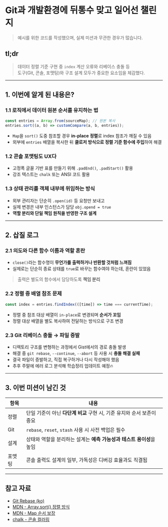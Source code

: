 # Git과 개발환경에 뒤통수 맞고 일어선 챌린지

> 예시를 위한 코드를 작성했으며, 실제 미션과 무관한 경우가 많습니다.
## tl;dr

> 데이터 정렬 기준 구현 중 `index` 계산 오류와 리베이스 충돌 등  
> 도구(Git, 콘솔, 포맷팅)와 구조 설계 모두가 중요한 요소임을 체감했다.

---
## 1. 이번에 알게 된 내용은? 

### 1.1 로직에서 데이터 원본 순서를 유지하는 법

```javascript
const entries = Array.from(sourceMap); // 원본 복사
entries.sort((a, b) => customCompare(a, b, entries));
```

- `Map`을 `sort()` 도중 참조할 경우 **in-place 정렬**로 index 참조가 깨질 수 있음
- 외부에 `entries` 배열을 복사한 뒤 **클로저 방식으로 정렬 기준 함수에 주입**하여 해결

### 1.2 콘솔 포맷팅도 UX다

- 고정폭 글꼴 기반 표를 만들기 위해 `.padEnd()`, `.padStart()` 활용
- 강조 텍스트는 `chalk` 또는 ANSI 코드 활용

### 1.3 상태 관리를 객체 내부에 위임하는 방식

- 외부 관리자는 단순히 `.open(id)` 등 요청만 보내고
- 실제 변경은 내부 인스턴스가 담당 `obj.opend = true` 
- **역할 분리와 단일 책임 원칙을 반영한 구조 설계**

---

## 2. 삽질 로그 

### 2.1 의도와 다른 함수 이름과 역할 혼란

- `close()`라는 함수명이 **무언가를 출력하거나 반환할 것처럼 느껴짐**
- 실제로는 단순히 종료 상태를 `true`로 바꾸는 함수여야 하는데, 혼란이 있었음

> 출력은 별도의 함수에서 담당하도록 **책임 분리**

### 2.2 정렬 중 배열 참조 문제

```javascript
const index = entries.findIndex(([time]) => time === currentTime);
```
- 정렬 중 참조 대상 배열이 `in-place`로 변경되며 **순서가 꼬임**
- 정렬 대상 배열을 별도 복사하여 전달하는 방식으로 구조 변경

### 2.3 Git 리베이스 충돌 → 파일 증발 

- 디렉토리 구조를 변형하는 과정에서 Gist에서의 경로 충돌 발생
- 해결 중 `git rebase`, `--continue`, `--abort` 등 사용 시 **충돌 해결 실패**
- 결국 파일이 증발하고, 직접 복구하거나 다시 작성해야 했음
- 추후 주말에 에러 로그 분석해 학습정리 업데이트 예정🔥

---

## 3. 이번 미션이 남긴 것

| 항목  | 내용                                          |
| --- | ------------------------------------------- |
| 정렬  | 단일 기준이 아닌 **다단계 비교** 구현 시, 기준 유지와 순서 보존이 중요 |
| Git | `rebase`, `reset`, `stash` 사용 시 사전 백업은 필수   |
| 설계  | 상태와 역할을 분리하는 설계는 **예측 가능성과 테스트 용이성**을 높임    |
| 포맷팅 | 콘솔 출력도 설계의 일부, 가독성은 디버깅 효율과도 직결됨            |

---

## 참고 자료

- [Git Rebase (ko)](https://git-scm.com/book/ko/v2/Git-%EB%B8%8C%EB%9E%9C%EC%B9%98-Rebase-%ED%95%98%EA%B8%B0)
- [MDN - Array.sort() 정렬 방식](https://developer.mozilla.org/en-US/docs/Web/JavaScript/Reference/Global_Objects/Array/sort)
- [MDN - Map 순서 보장](https://developer.mozilla.org/en-US/docs/Web/JavaScript/Reference/Global_Objects/Map)
- [chalk - 콘솔 컬러링](https://github.com/chalk/chalk)